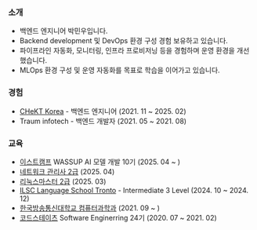 ### 소개
- 백엔드 엔지니어 박민우입니다.
- Backend development 및 DevOps 환경 구성 경험 보유하고 있습니다.
- 파이프라인 자동화, 모니터링, 인프라 프로비저닝 등을 경험하며 운영 환경을 개선했습니다.
- MLOps 환경 구성 및 운영 자동화를 목표로 학습을 이어가고 있습니다.

### 경험
- [CHeKT Korea](https://chekt.com) - 백엔드 엔지니어 (2021. 11 ~ 2025. 02)   
- Traum infotech - 백엔드 개발자 (2021. 05 ~ 2021. 08)

### 교육
- [이스트캠프](https://estfamily.career.greetinghr.com/home) WASSUP AI 모델 개발 10기 (2025. 04 ~ )
- [네트워크 관리사 2급](https://www.icqa.or.kr/cn/page/network) (2025. 04)
- [리눅스마스터 2급](https://www.ihd.or.kr/introducesubject1.do) (2025. 03)
- [ILSC Language School Tronto](https://www.ilsc.com/language-schools/destinations/city/toronto) - Intermediate 3 Level (2024. 10 ~ 2024. 12)
- [한국방송통신대학교 컴퓨터과학과](https://cs.knou.ac.kr/cs1/index.do?epTicket=LOG) (2021. 09 ~ )
- [코드스테이츠](https://www.codestates.com/) Software Enginerring 24기 (2020. 07 ~ 2021. 02)
